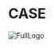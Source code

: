 # CASE
![FullLogo](https://github.com/NotGeo15/CASE/assets/65097182/b04f020c-913a-455e-96a1-ffae975c7777)

